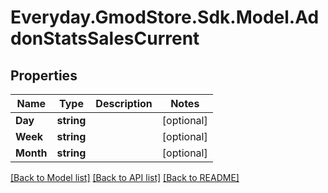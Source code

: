 # Everyday.GmodStore.Sdk.Model.AddonStatsSalesCurrent

## Properties

Name | Type | Description | Notes
------------ | ------------- | ------------- | -------------
**Day** | **string** |  | [optional] 
**Week** | **string** |  | [optional] 
**Month** | **string** |  | [optional] 

[[Back to Model list]](../README.md#documentation-for-models) [[Back to API list]](../README.md#documentation-for-api-endpoints) [[Back to README]](../README.md)

